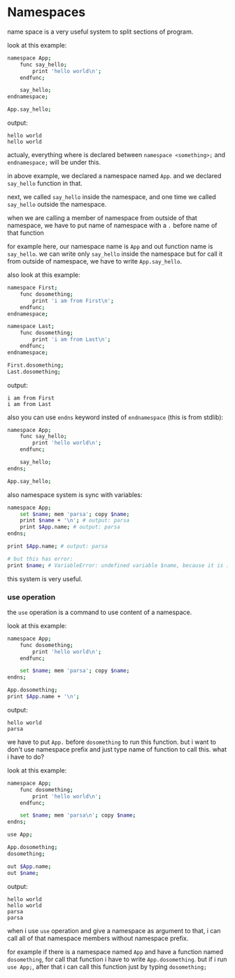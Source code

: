 # Namespaces

name space is a very useful system to split sections of program.

look at this example:

```bash
namespace App;
    func say_hello;
        print 'hello world\n';
    endfunc;

    say_hello;
endnamespace;

App.say_hello;
```

output:

```
hello world
hello world
```

actualy, everything where is declared between `namespace <something>;` and `endnamespace;` will be under this.

in above example, we declared a namespace named `App`. and we declared `say_hello` function in that.

next, we called `say_hello` inside the namespace, and one time we called `say_hello` outside the namespace.

when we are calling a member of namespace from outside of that namespace, we have to put name of namespace with a `.` before name of that function

for example here, our namespace name is `App` and out function name is `say_hello`. we can write only `say_hello` inside the namespace but for call it from outside of namespace, we have to write `App.say_hello`.

also look at this example:

```bash
namespace First;
    func dosomething;
        print 'i am from First\n';
    endfunc;
endnamespace;

namespace Last;
    func dosomething;
        print 'i am from Last\n';
    endfunc;
endnamespace;

First.dosomething;
Last.dosomething;
```

output:

```
i am from First
i am from Last
```

also you can use `endns` keyword insted of `endnamespace` (this is from stdlib):

```bash
namespace App;
    func say_hello;
        print 'hello world\n';
    endfunc;

    say_hello;
endns;

App.say_hello;
```

also namespace system is sync with variables:

```bash
namespace App;
    set $name; mem 'parsa'; copy $name;
    print $name + '\n'; # output: parsa
    print $App.name; # output: parsa
endns;

print $App.name; # output: parsa

# but this has error:
print $name; # VariableError: undefined variable $name, because it is in App namespace and is accessible with `$App.name`
```

this system is very useful.

### use operation
the `use` operation is a command to use content of a namespace.

look at this example:

```bash
namespace App;
    func dosomething;
        print 'hello world\n';
    endfunc;

    set $name; mem 'parsa'; copy $name;
endns;

App.dosomething;
print $App.name + '\n';
```

output:

```
hello world
parsa
```

we have to put `App.` before `dosomething` to run this function.
but i want to don't use namespace prefix and just type name of function to call this. what i have to do?

look at this example:

```bash
namespace App;
    func dosomething;
        print 'hello world\n';
    endfunc;

    set $name; mem 'parsa\n'; copy $name;
endns;

use App;

App.dosomething;
dosomething;

out $App.name;
out $name;
```

output:

```
hello world
hello world
parsa
parsa
```

when i use `use` operation and give a namespace as argument to that, i can call all of that namespace members without namespace prefix.

for example if there is a namespace named `App` and have a function named `dosomething`, for call that function i have to write `App.dosomething`. but if i run `use App;`, after that i can call this function just by typing `dosomething;`
